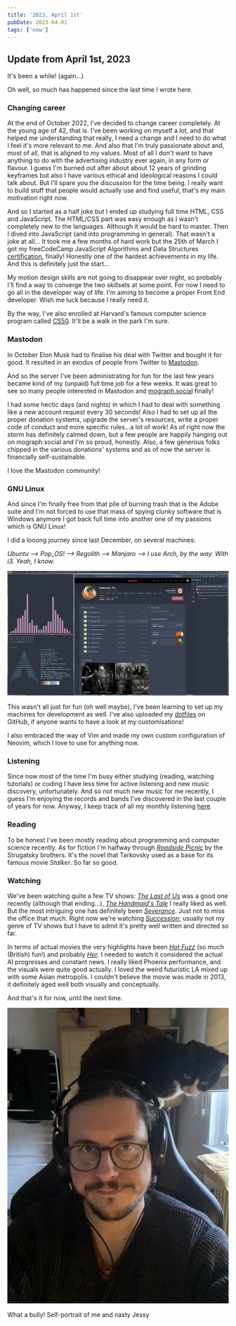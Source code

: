 ```yaml
---
title: '2023, April 1st'
pubDate: 2023-04-01
tags: ['now']
---
```


## Update from April 1st, 2023

It's been a while! (again...)

Oh well, so much has happened since the last time I wrote here.

### Changing career

At the end of October 2022, I've decided to change career completely. At the young age of 42, that is.
I've been working on myself a lot, and that helped me understanding that really, I need a change and I need to do what I feel it's more relevant to me. And also that I'm truly passionate about and, most of all, that is aligned to my values.
Most of all I don't want to have anything to do with the advertising industry ever again, in any form or flavour. I guess I'm burned out after about about 12 years of grinding keyframes but also I have various ethical and ideological reasons I could talk about. But I'll spare you the discussion for the time being.
I really want to build stuff that people would actually use and find useful, that's my main motivation right now.

And so I started as a half joke but I ended up studying full time HTML, CSS and JavaScript.
The HTML/CSS part was easy enough as I wasn't completely new to the languages. Although it would be hard to master.
Then I dived into JavaScript (and into programming in general). That wasn't a joke at all...
It took me a few months of hard work but the 25th of March I got my freeCodeCamp JavaScript Algorithms and Data Structures [certification](https://freecodecamp.org/certification/mauromotion/javascript-algorithms-and-data-structures), finally! Honestly one of the hardest achievements in my life. And this is definitely just the start...

My motion design skills are not going to disappear over night, so probably I'll find a way to converge the two skillsets at some point. For now I need to go all in the developer way of life.
I'm aiming to become a proper Front End developer. Wish me luck because I really need it.

By the way, I've also enrolled at Harvard's famous computer science program called [CS50](https://pll.harvard.edu/course/cs50-introduction-computer-science?delta=0). It'll be a walk in the park I'm sure.

### Mastodon

In October Elon Musk had to finalise his deal with Twitter and bought it for good. It resulted in an exodus of people from Twitter to [Mastodon](https://joinmastodon.org).

And so the server I've been administrating for fun for the last few years became kind of my (unpaid) full time job for a few weeks.
It was great to see so many people interested in Mastodon and [mograph.social](https://mograph.social) finally!

I had some hectic days (and nights) in which I had to deal with something like a new account request every 30 seconds!
Also I had to set up all the proper donation systems, upgrade the server's resources, write a proper code of conduct and more specific rules...a lot of work!
As of right now the storm has definitely calmed down, but a few people are happily hanging out on mograph.social and I'm so proud, honestly. Also, a few generous folks chipped in the various donations' systems and as of now the server is financially self-sustainable.

I love the Mastodon community!

### GNU Linux

And since I'm finally free from that pile of burning trash that is the Adobe suite and I'm not forced to use that mass of spying clunky software that is Windows anymore I got back full time into another one of my passions which is GNU Linux!

I did a looong journey since last December, on several machines:

_Ubuntu --> Pop_OS! --> Regolith --> Manjaro --> I use Arch, by the way. With i3. Yeah, I know._

![Screenshot of my desktop](../posts/_images/2023-04-01-now/desktop_01.jpg)

This wasn't all just for fun (oh well maybe), I've been learning to set up my machines for development as well.
I've also uploaded my [dotfiles](https://github.com/mauromotion/dotfiles) on GitHub, if anyone wants to have a look at my customisations!

I also embraced the way of Vim and made my own custom configuration of Neovim, which I love to use for anything now.

### Listening

Since now most of the time I'm busy either studying (reading, watching tutorials) or coding I have less time for active listening and new music discovery, unfortunately. And so not much new music for me recently, I guess I'm enjoying the records and bands I've discovered in the last couple of years for now. Anyway, I keep track of all my monthly listening [here](https://blog.mauromotion.com/music/2023/04/01/monthly-lastfm-albums-charts.html).

### Reading

To be honest I've been mostly reading about programming and computer science recently.
As for fiction I'm halfway through _[Roadside Picnic](https://bookwyrm.social/book/1010/s/roadside-picnic)_ by the Strugatsky brothers. It's the novel that Tarkovsky used as a base for its famous movie _Stalker_. So far so good.

### Watching

We've been watching quite a few TV shows: _[The Last of Us](https://www.themoviedb.org/tv/100088-the-last-of-us)_ was a good one recently (although that ending...), _[The Handmaid's Tale](https://www.themoviedb.org/tv/69478-the-handmaid-s-tale)_ I really liked as well. But the most intriguing one has definitely been _[Severance](https://www.themoviedb.org/tv/95396-severance)_. Just not to miss the office that much.
Right now we're watching _[Succession](https://www.themoviedb.org/tv/76331-succession)_; usually not my genre of TV shows but I have to admit it's pretty well written and directed so far.

In terms of actual movies the very highlights have been _[Hot Fuzz](https://www.themoviedb.org/movie/4638-hot-fuzz)_ (so much (British) fun!) and probably _[Her](https://www.themoviedb.org/movie/152601-her)_. I needed to watch it considered the actual AI progresses and constant news. I really liked Phoenix performance, and the visuals were quite good actually. I loved the weird futuristic LA mixed up with some Asian metropolis. I couldn't believe the movie was made in 2013, it definitely aged well both visually and conceptually.

And that's it for now, until the next time.

![me and Jessy](../posts/_images/2023-04-01-now/me_and_Jessy.jpg)

<figcaption>What a bully! Self-portrait of me and nasty Jessy</figcaption>
